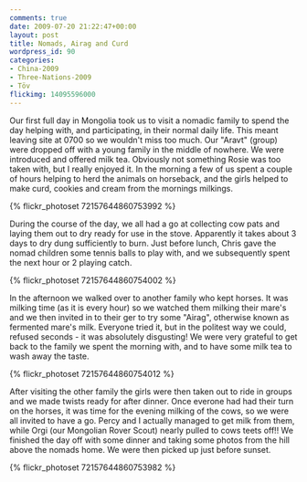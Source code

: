 ```yaml
---
comments: true
date: 2009-07-20 21:22:47+00:00
layout: post
title: Nomads, Airag and Curd
wordpress_id: 90
categories:
- China-2009
- Three-Nations-2009
- Töv
flickimg: 14095596000
---
```


Our first full day in Mongolia took us to visit a nomadic family to spend the day helping with, and
participating, in their normal daily life. This meant leaving site at 0700 so we wouldn't miss too
much. Our "Aravt" (group) were dropped off with a young family in the middle of nowhere. We were
introduced and offered milk tea. Obviously not something Rosie was too taken with, but I really
enjoyed it. In the morning a few of us spent a couple of hours helping to herd the animals on
horseback, and the girls helped to make curd, cookies and cream from the mornings milkings.

{% flickr_photoset 72157644860753992 %}

During the course of the day, we all had a go at collecting cow pats and laying them out to dry ready
for use in the stove. Apparently it takes about 3 days to dry dung sufficiently to burn. Just before
lunch, Chris gave the nomad children some tennis balls to play with, and we subsequently spent the
next hour or 2 playing catch.

{% flickr_photoset 72157644860754002 %}

In the afternoon we walked over to another family who kept horses. It was milking time (as it is
every hour) so we watched them milking their mare's and we then invited in to their ger to try some
"Airag", otherwise known as fermented mare's milk. Everyone tried it, but in the politest way we
could, refused seconds - it was absolutely disgusting! We were very grateful to get back to the
family we spent the morning with, and to have some milk tea to wash away the taste.

{% flickr_photoset 72157644860754012 %}

After visiting the other family the girls were then taken out to ride in groups and we made twists
ready for after dinner. Once everone had had their turn on the horses, it was time for the evening
milking of the cows, so we were all invited to have a go. Percy and I actually managed to get milk
from them, while Orgi (our Mongolian Rover Scout) nearly pulled to cows teets off!! We finished the
day off with some dinner and taking some photos from the hill above the nomads home. We were then
picked up just before sunset.

{% flickr_photoset 72157644860753982 %}